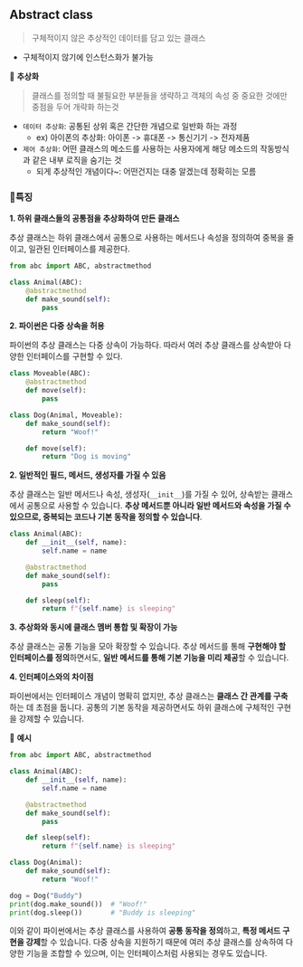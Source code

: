 ## Abstract class

> 구체적이지 않은 추상적인 데이터를 담고 있는 클래스

- 구체적이지 않기에 인스턴스화가 불가능

📌 **추상화**

> 클래스를 정의할 때 불필요한 부분들을 생략하고 객체의 속성 중 중요한 것에만 중점을 두어 개략화 하는것

- `데이터 추상화`: 공통된 상위 혹은 간단한 개념으로 일반화 하는 과정
  - ex) 아이폰의 추상화: 아이폰 -> 휴대폰 -> 통신기기 -> 전자제품
- `제어 추상화`: 어떤 클래스의 메소드를 사용하는 사용자에게 해당 메소드의 작동방식과 같은 내부 로직을 숨기는 것
  - 되게 추상적인 개념이다~: 어떤건지는 대충 알겠는데 정확히는 모름



### 📍특징 

**1. 하위 클래스들의 공통점을 추상화하여 만든 클래스**  

추상 클래스는 하위 클래스에서 공통으로 사용하는 메서드나 속성을 정의하여 중복을 줄이고, 일관된 인터페이스를 제공한다. 

```python
from abc import ABC, abstractmethod

class Animal(ABC):
    @abstractmethod
    def make_sound(self):
        pass
```



**2. 파이썬은 다중 상속을 허용**  

파이썬의 추상 클래스는 다중 상속이 가능하다. 따라서 여러 추상 클래스를 상속받아 다양한 인터페이스를 구현할 수 있다.

```python
class Moveable(ABC):
    @abstractmethod
    def move(self):
        pass

class Dog(Animal, Moveable):
    def make_sound(self):
        return "Woof!"

    def move(self):
        return "Dog is moving"
```



**2. 일반적인 필드, 메서드, 생성자를 가질 수 있음** 

추상 클래스는 일반 메서드나 속성, 생성자(`__init__`)를 가질 수 있어, 상속받는 클래스에서 공통으로 사용할 수 있습니다. **추상 메서드뿐 아니라 일반 메서드와 속성을 가질 수 있으므로, 중복되는 코드나 기본 동작을 정의할 수 있습니다**.

```python
class Animal(ABC):
    def __init__(self, name):
        self.name = name

    @abstractmethod
    def make_sound(self):
        pass

    def sleep(self):
        return f"{self.name} is sleeping"
```



**3. 추상화와 동시에 클래스 멤버 통합 및 확장이 가능** 

추상 클래스는 공통 기능을 모아 확장할 수 있습니다. 추상 메서드를 통해 **구현해야 할 인터페이스를 정의**하면서도, **일반 메서드를 통해 기본 기능을 미리 제공**할 수 있습니다.



**4. 인터페이스와의 차이점** 

파이썬에서는 인터페이스 개념이 명확히 없지만, 추상 클래스는 **클래스 간 관계를 구축**하는 데 초점을 둡니다. 공통의 기본 동작을 제공하면서도 하위 클래스에 구체적인 구현을 강제할 수 있습니다.



🌈 **예시**

```python
from abc import ABC, abstractmethod

class Animal(ABC):
    def __init__(self, name):
        self.name = name

    @abstractmethod
    def make_sound(self):
        pass

    def sleep(self):
        return f"{self.name} is sleeping"

class Dog(Animal):
    def make_sound(self):
        return "Woof!"

dog = Dog("Buddy")
print(dog.make_sound())  # "Woof!"
print(dog.sleep())       # "Buddy is sleeping"
```

이와 같이 파이썬에서는 추상 클래스를 사용하여 **공통 동작을 정의**하고, **특정 메서드 구현을 강제**할 수 있습니다. 다중 상속을 지원하기 때문에 여러 추상 클래스를 상속하여 다양한 기능을 조합할 수 있으며, 이는 인터페이스처럼 사용되는 경우도 있습니다.





